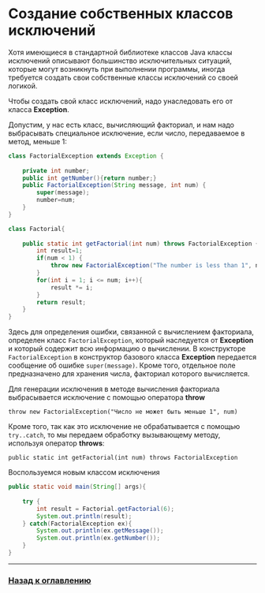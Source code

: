 # Создание собственных классов исключений

Хотя имеющиеся в стандартной библиотеке классов Java классы исключений описывают большинство исключительных ситуаций,
которые могут возникнуть при выполнении программы, иногда требуется создать свои собственные классы исключений со своей логикой.

Чтобы создать свой класс исключений, надо унаследовать его от класса **Exception**.

Допустим, у нас есть класс, вычисляющий факториал, и нам надо выбрасывать специальное исключение,
если число, передаваемое в метод, меньше 1:

```java
class FactorialException extends Exception {
 
    private int number;
    public int getNumber(){return number;}
    public FactorialException(String message, int num) {
        super(message);
        number=num;
    }
}

class Factorial{
 
    public static int getFactorial(int num) throws FactorialException {
        int result=1;
        if(num < 1) {
            throw new FactorialException("The number is less than 1", num);
        }
        for(int i = 1; i <= num; i++){
            result *= i;
        }
        return result;
    }
}
```

Здесь для определения ошибки, связанной с вычислением факториала, определен класс `FactorialException`,
который наследуется от **Exception** и который содержит всю информацию о вычислении.
В конструкторе `FactorialException` в конструктор базового класса **Exception** передается сообщение об ошибке `super(message)`.
Кроме того, отдельное поле предназначено для хранения числа, факториал которого вычисляется.

Для генерации исключения в методе вычисления факториала выбрасывается исключение с помощью оператора **throw**

`throw new FactorialException("Число не может быть меньше 1", num)`

Кроме того, так как это исключение не обрабатывается с помощью `try..catch`, то мы передаем обработку вызывающему методу,
используя оператор **throws**:

`public static int getFactorial(int num) throws FactorialException`

Воспользуемся новым классом исключения

```java
public static void main(String[] args){
         
    try {
        int result = Factorial.getFactorial(6);
        System.out.println(result);
    } catch(FactorialException ex){
        System.out.println(ex.getMessage());
        System.out.println(ex.getNumber());
    }
} 
```

---

### [Назад к оглавлению](./README.md)